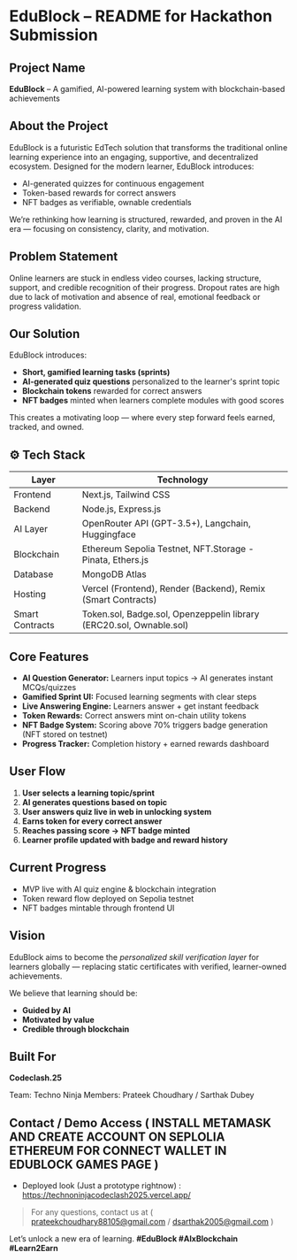 # EduBlock – README for Hackathon Submission

## Project Name

**EduBlock** – A gamified, AI-powered learning system with blockchain-based achievements

## About the Project

EduBlock is a futuristic EdTech solution that transforms the traditional online learning experience into an engaging, supportive, and decentralized ecosystem. Designed for the modern learner, EduBlock introduces:

* AI-generated quizzes for continuous engagement
* Token-based rewards for correct answers
* NFT badges as verifiable, ownable credentials

We’re rethinking how learning is structured, rewarded, and proven in the AI era — focusing on consistency, clarity, and motivation.



## Problem Statement

Online learners are stuck in endless video courses, lacking structure, support, and credible recognition of their progress. Dropout rates are high due to lack of motivation and absence of real, emotional feedback or progress validation.



## Our Solution

EduBlock introduces:

* **Short, gamified learning tasks (sprints)**
* **AI-generated quiz questions** personalized to the learner's sprint topic
* **Blockchain tokens** rewarded for correct answers
* **NFT badges** minted when learners complete modules with good scores

This creates a motivating loop — where every step forward feels earned, tracked, and owned.



## ⚙️ Tech Stack

| Layer      | Technology                                       |
| ---------- | ------------------------------------------------ |
| Frontend   | Next.js, Tailwind CSS                           |
| Backend    | Node.js, Express.js                              |
| AI Layer   | OpenRouter API (GPT-3.5+), Langchain, Huggingface             |
| Blockchain | Ethereum Sepolia Testnet, NFT.Storage - Pinata, Ethers.js |
| Database   | MongoDB Atlas                                    |
| Hosting    | Vercel (Frontend), Render (Backend), Remix (Smart Contracts)             |
| Smart Contracts | Token.sol, Badge.sol, Openzeppelin library (ERC20.sol, Ownable.sol)  |



## Core Features

*  **AI Question Generator:** Learners input topics → AI generates instant MCQs/quizzes
*  **Gamified Sprint UI:** Focused learning segments with clear steps
*  **Live Answering Engine:** Learners answer + get instant feedback
*  **Token Rewards:** Correct answers mint on-chain utility tokens
*  **NFT Badge System:** Scoring above 70% triggers badge generation (NFT stored on testnet)
*  **Progress Tracker:** Completion history + earned rewards dashboard



##  User Flow

1. **User selects a learning topic/sprint**
2. **AI generates questions based on topic**
3. **User answers quiz live in web in unlocking system**
4. **Earns token for every correct answer**
5. **Reaches passing score → NFT badge minted**
6. **Learner profile updated with badge and reward history**



## Current Progress

*  MVP live with AI quiz engine & blockchain integration
*  Token reward flow deployed on Sepolia testnet
*  NFT badges mintable through frontend UI



## Vision

EduBlock aims to become the *personalized skill verification layer* for learners globally — replacing static certificates with verified, learner-owned achievements.

We believe that learning should be:

*  **Guided by AI**
*  **Motivated by value**
*  **Credible through blockchain**



## Built For

**Codeclash.25**

Team:  Techno Ninja
Members:  Prateek Choudhary / Sarthak Dubey



## Contact / Demo Access ( INSTALL METAMASK AND CREATE ACCOUNT ON SEPLOLIA ETHEREUM FOR CONNECT WALLET IN EDUBLOCK GAMES PAGE )

* Deployed look (Just a prototype rightnow) : https://technoninjacodeclash2025.vercel.app/

> For any questions, contact us at ( prateekchoudhary88105@gmail.com / dsarthak2005@gmail.com )



Let’s unlock a new era of learning.
**#EduBlock #AIxBlockchain #Learn2Earn**

